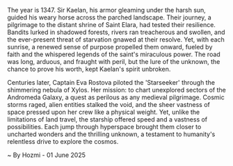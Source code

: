 
The year is 1347.  Sir Kaelan, his armor gleaming under the harsh sun, guided his weary horse across the parched landscape.  Their journey, a pilgrimage to the distant shrine of Saint Elara, had tested their resilience. Bandits lurked in shadowed forests, rivers ran treacherous and swollen, and the ever-present threat of starvation gnawed at their resolve. Yet, with each sunrise, a renewed sense of purpose propelled them onward, fueled by faith and the whispered legends of the saint's miraculous power.  The road was long, arduous, and fraught with peril, but the lure of the unknown, the chance to prove his worth, kept Kaelan's spirit unbroken.

Centuries later, Captain Eva Rostova piloted the 'Starseeker' through the shimmering nebula of Xylos.  Her mission: to chart unexplored sectors of the Andromeda Galaxy, a quest as perilous as any medieval pilgrimage.  Cosmic storms raged, alien entities stalked the void, and the sheer vastness of space pressed upon her crew like a physical weight.  Yet, unlike the limitations of land travel, the starship offered speed and a vastness of possibilities. Each jump through hyperspace brought them closer to uncharted wonders and the thrilling unknown, a testament to humanity's relentless drive to explore the cosmos.

~ By Hozmi - 01 June 2025
